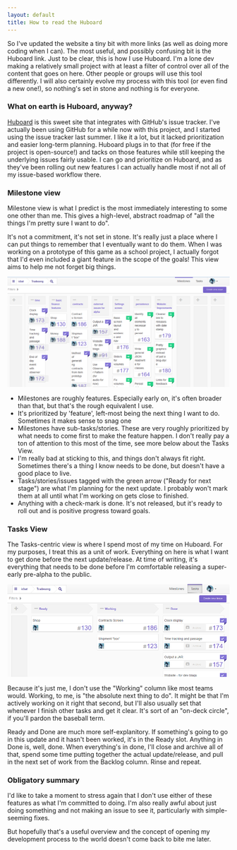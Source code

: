 ```yaml
---
layout: default
title: How to read the Huboard
---
```


So I've updated the website a tiny bit with more links (as well as doing more coding when I can). The most useful, and possibly confusing bit is the Huboard link. Just to be clear, this is how I use Huboard. I'm a lone dev making a relatively small project with at least a filter of control over all of the content that goes on here. Other people or groups will use this tool differently. I will also certainly evolve my process with this tool (or even find a new one!), so nothing's set in stone and nothing is for everyone.

### What on earth is Huboard, anyway?

[Huboard](http://www.huboard.com) is this sweet site that integrates with GitHub's issue tracker. I've actually been using GitHub for a while now with this project, and I started using the issue tracker last summer. I like it a lot, but it lacked prioritization and easier long-term planning. Huboard plugs in to that (for free if the project is open-source!) and tacks on those features while still keeping the underlying issues fairly usable. I can go and prioritize on Huboard, and as they've been rolling out new features I can actually handle most if not all of my issue-based workflow there. 

### Milestone view

Milestone view is what I predict is the most immediately interesting to some one other than me. This gives a high-level, abstract roadmap of "all the things I'm pretty sure I want to do".

It's not a commitment, it's not set in stone. It's really just a place where I can put things to remember that I eventually want to do them. When I was working on a prototype of this game as a school project, I actually forgot that I'd even included a giant feature in the scope of the goals! This view aims to help me not forget big things.

<a href="{{site.url}}/images/huboard-milestone-view.png"><img src="/images/huboard-milestone-view.png"></a>

* Milestones are roughly features. Especially early on, it's often broader than that, but that's the rough equivalent I use.
* It's prioritized by 'feature', left-most being the next thing I want to do. Sometimes it makes sense to snag one 
* Milestones have sub-tasks/stories. These are very roughly prioritized by what needs to come first to make the feature happen. I don't really pay a ton of attention to this most of the time, see more below about the Tasks View.
* I'm really bad at sticking to this, and things don't always fit right. Sometimes there's a thing I know needs to be done, but doesn't have a good place to live.
* Tasks/stories/issues tagged with the green arrow ("Ready for next stage") are what I'm planning for the next update. I probably won't mark them at all until what I'm working on gets close to finished.
* Anything with a check-mark is done. It's not released, but it's ready to roll out and is positive progress toward goals.

### Tasks View

The Tasks-centric view is where I spend most of my time on Huboard. For my purposes, I treat this as a unit of work. Everything on here is what I want to get done before the next update/release. At time of writing, it's everything that needs to be done before I'm comfortable releasing a super-early pre-alpha to the public.

<a href="{{site.url}}/images/huboard-tasks-view.png"><img src="/images/huboard-tasks-view.png"></a>

Because it's just me, I don't use the "Working" column like most teams would. Working, to me, is "the absolute next thing to do". It might be that I'm actively working on it right that second, but I'll also usually set that whenever I finish other tasks and get it clear. It's sort of an "on-deck circle", if you'll pardon the baseball term.

Ready and Done are much more self-explanitory. If something's going to go in this update and it hasn't been worked, it's in the Ready slot. Anything in Done is, well, done. When everything's in done, I'll close and archive all of that, spend some time putting together the actual update/release, and pull in the next set of work from the Backlog column. Rinse and repeat.

### Obligatory summary

I'd like to take a moment to stress again that I don't use either of these features as what I'm committed to doing. I'm also really awful about just doing something and not making an issue to see it, particularly with simple-seeming fixes.

But hopefully that's a useful overview and the concept of opening my development process to the world doesn't come back to bite me later.

